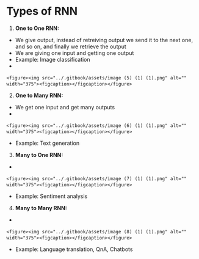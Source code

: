 # Types of RNN

1. **One to One RNN:**

* We give output, instead of retreiving output we send it to the next one, and so on, and finally we retrieve the output
* We are giving one input and getting one output
* Example: Image classification
*

    <figure><img src="../.gitbook/assets/image (5) (1) (1).png" alt="" width="375"><figcaption></figcaption></figure>

2. **One to Many RNN:**

* We get one input and get many outputs
*

    <figure><img src="../.gitbook/assets/image (6) (1) (1).png" alt="" width="375"><figcaption></figcaption></figure>
* Example: Text generation

3. **Many to One RNN:**

*

    <figure><img src="../.gitbook/assets/image (7) (1) (1).png" alt="" width="375"><figcaption></figcaption></figure>
* Example: Sentiment analysis

4. **Many to Many RNN:**

*

    <figure><img src="../.gitbook/assets/image (8) (1) (1).png" alt="" width="375"><figcaption></figcaption></figure>
* Example: Language translation, QnA, Chatbots
